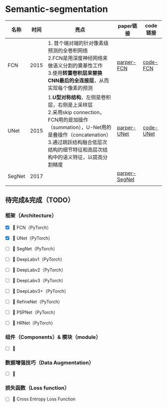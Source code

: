 # Semantic-segmentation

| 名称  | 时间 |                               亮点                            | paper链接 | code链接 |
| ----- | ---- | -------------------------------------------------------- | ------------------------------- | -------- |
| FCN   | 2015 | 1. 首个端对端的针对像素级预测的全卷积网络<br /> 2.FCN是用深度神经网络来做语义分割的奠基性工作<br />  3.使用**转置卷积层来替换CNN最后的全连接层**，从而实现每个像素的预测 | [parper-FCN](https://arxiv.org/abs/1411.4038) |  [code-FCN](https://github.com/WYH67/Semantic-segmentation/tree/main/FCN) |
| UNet  | 2015 | 1.**U型对称结构**，左侧是卷积层，右侧是上采样层<br /> 2.采用skip connection，FCN用的是加操作（summation），U-Net用的是叠操作（concatenation） <br /> 3.通过跳跃结构融合低层次结构的细节特征和高层次结构中的语义特征，以提高分割精度| [parper-UNet](https://lmb.informatik.uni-freiburg.de/people/ronneber/u-net/) | [code-UNet](https://github.com/WYH67/Semantic-segmentation/tree/main/UNet) |
| SegNet | 2017     |      |    [parper-SegNet](https://ieeexplore.ieee.org/stamp/stamp.jsp?arnumber=7803544)                              |          |
|       |      |      |                                 |          |



## 待完成&完成（TODO）

### 框架（Architecture）

- [x]  🚌 FCN（PyTorch）
- [x] 🚌 UNet（PyTorch）
- [ ] 🚌 SegNet（PyTorch）
- [ ] 🚌 DeepLabv1（PyTorch）
- [ ] 🚌 DeepLabv2（PyTorch）
- [ ] 🚌 DeepLabv3（PyTorch）
- [ ] 🚌 DeepLabv3+（PyTorch）
- [ ] 🚌 RefineNet（PyTorch）
- [ ] 🚌 PSPNet（PyTorch）
- [ ] 🚌 HRNet（PyTorch）



### 组件（Components）& 模块（module）

- [ ] 🚚



### 数据增强技巧（Data Augmentation）

- [ ] 🚕



### 损失函数（Loss function）

- [ ] 🚗 Cross Entropy Loss Function


